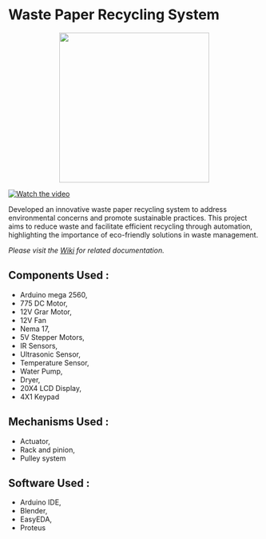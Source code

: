 # Waste Paper Recycling System

<p align="center"><img src="https://user-images.githubusercontent.com/110468346/233789980-4c282ebe-c99d-4ccb-b0ec-b0084f38a191.png" width="300"/></p>

[![Watch the video](https://i.sstatic.net/Vp2cE.png)](https://youtu.be/vt5fpE0bzSY)



Developed an innovative waste paper recycling system to address environmental concerns and promote sustainable practices. This project aims to reduce waste and facilitate efficient recycling through automation, highlighting the importance of eco-friendly solutions in waste management.


*Please visit the [Wiki](https://github.com/AshanSalinda/Hardware-Project/wiki) for related documentation.*


## Components Used :
- Arduino mega 2560,
- 775 DC Motor,
- 12V Grar Motor,
- 12V Fan
- Nema 17,
- 5V Stepper Motors,
- IR Sensors,
- Ultrasonic Sensor,
- Temperature Sensor,
- Water Pump,
- Dryer,
- 20X4 LCD Display,
- 4X1 Keypad


## Mechanisms Used :
- Actuator,
- Rack and pinion,
- Pulley system


## Software Used :
- Arduino IDE,
- Blender,
- EasyEDA,
- Proteus
